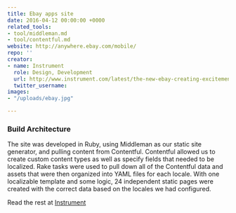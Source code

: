 ```yaml
---
title: Ebay apps site
date: 2016-04-12 00:00:00 +0000
related_tools:
- tool/middleman.md
- tool/contentful.md
website: http://anywhere.ebay.com/mobile/
repo: ''
creator:
- name: Instrument
  role: Design, Development
  url: http://www.instrument.com/latest/the-new-ebay-creating-excitement-through-code
  twitter_username: 
images:
- "/uploads/ebay.jpg"

---
```

### Build Architecture

The site was developed in Ruby, using Middleman as our static site generator, and pulling content from Contentful. Contentful allowed us to create custom content types as well as specify fields that needed to be localized. Rake tasks were used to pull down all of the Contentful data and assets that were then organized into YAML files for each locale. With one localizable template and some logic, 24 independent static pages were created with the correct data based on the locales we had configured.

Read the rest at [Instrument](http://www.instrument.com/latest/the-new-ebay-creating-excitement-through-code)
